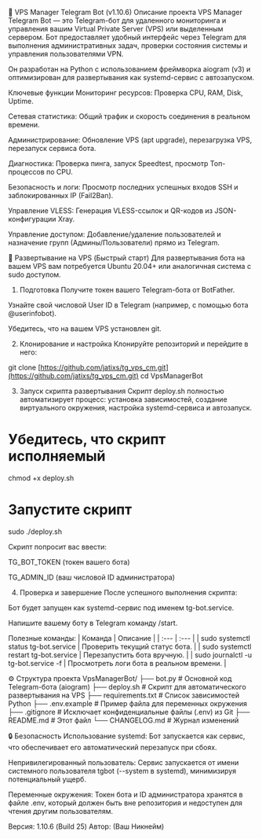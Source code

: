 🤖 VPS Manager Telegram Bot (v1.10.6)
Описание проекта
VPS Manager Telegram Bot — это Telegram-бот для удаленного мониторинга и управления вашим Virtual Private Server (VPS) или выделенным сервером. Бот предоставляет удобный интерфейс через Telegram для выполнения административных задач, проверки состояния системы и управления пользователями VPN.

Он разработан на Python с использованием фреймворка aiogram (v3) и оптимизирован для развертывания как systemd-сервис с автозапуском.

Ключевые функции
Мониторинг ресурсов: Проверка CPU, RAM, Disk, Uptime.

Сетевая статистика: Общий трафик и скорость соединения в реальном времени.

Администрирование: Обновление VPS (apt upgrade), перезагрузка VPS, перезапуск сервиса бота.

Диагностика: Проверка пинга, запуск Speedtest, просмотр Топ-процессов по CPU.

Безопасность и логи: Просмотр последних успешных входов SSH и заблокированных IP (Fail2Ban).

Управление VLESS: Генерация VLESS-ссылок и QR-кодов из JSON-конфигурации Xray.

Управление доступом: Добавление/удаление пользователей и назначение групп (Админы/Пользователи) прямо из Telegram.

🚀 Развертывание на VPS (Быстрый старт)
Для развертывания бота на вашем VPS вам потребуется Ubuntu 20.04+ или аналогичная система с sudo доступом.

1. Подготовка
Получите токен вашего Telegram-бота от BotFather.

Узнайте свой числовой User ID в Telegram (например, с помощью бота @userinfobot).

Убедитесь, что на вашем VPS установлен git.

2. Клонирование и настройка
Клонируйте репозиторий и перейдите в него:

git clone [https://github.com/jatixs/tg_vps_cm.git](https://github.com/jatixs/tg_vps_cm.git)
cd VpsManagerBot

3. Запуск скрипта развертывания
Скрипт deploy.sh полностью автоматизирует процесс: установка зависимостей, создание виртуального окружения, настройка systemd-сервиса и автозапуск.

# Убедитесь, что скрипт исполняемый
chmod +x deploy.sh

# Запустите скрипт
sudo ./deploy.sh

Скрипт попросит вас ввести:

TG_BOT_TOKEN (токен вашего бота)

TG_ADMIN_ID (ваш числовой ID администратора)

4. Проверка и завершение
После успешного выполнения скрипта:

Бот будет запущен как systemd-сервис под именем tg-bot.service.

Напишите вашему боту в Telegram команду /start.

Полезные команды:
| Команда | Описание |
| :--- | :--- |
| sudo systemctl status tg-bot.service | Проверить текущий статус бота. |
| sudo systemctl restart tg-bot.service | Перезапустить бота вручную. |
| sudo journalctl -u tg-bot.service -f | Просмотреть логи бота в реальном времени. |

⚙️ Структура проекта
VpsManagerBot/
├── bot.py                # Основной код Telegram-бота (aiogram)
├── deploy.sh             # Скрипт для автоматического развертывания на VPS
├── requirements.txt      # Список зависимостей Python
├── .env.example          # Пример файла для переменных окружения
├── .gitignore            # Исключает конфиденциальные файлы (.env) из Git
├── README.md             # Этот файл
└── CHANGELOG.md          # Журнал изменений

🔒 Безопасность
Использование systemd: Бот запускается как сервис, что обеспечивает его автоматический перезапуск при сбоях.

Непривилегированный пользователь: Сервис запускается от имени системного пользователя tgbot (--system в systemd), минимизируя потенциальный ущерб.

Переменные окружения: Токен бота и ID администратора хранятся в файле .env, который должен быть вне репозитория и недоступен для чтения другим пользователям.

Версия: 1.10.6 (Build 25)
Автор: (Ваш Никнейм)
